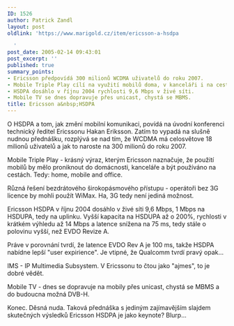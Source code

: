 ```yaml
---
ID: 1526
author: Patrick Zandl
layout: post
oldlink: 'https://www.marigold.cz/item/ericsson-a-hsdpa

  '
post_date: 2005-02-14 09:43:01
post_excerpt: ''
published: true
summary_points:
- Ericsson předpovídá 300 milionů WCDMA uživatelů do roku 2007.
- Mobile Triple Play cílí na využití mobilů doma, v kanceláři i na cestách.
- HSDPA dosáhlo v říjnu 2004 rychlosti 9,6 Mbps v živé síti.
- Mobile TV se dnes dopravuje přes unicast, chystá se MBMS.
title: Ericsson a&nbsp;HSDPA
---
```


<p>O HSDPA a tom, jak změní mobilní komunikaci, povídá na úvodní konferenci technický ředitel Ericssonu Hakan Eriksson. Zatím to vypadá na slušně nudnou přednášku, rozplývá se nad tím, že WCDMA má celosvětove 18 milionů uživatelů a jak to naroste na 300 milionů do roku 2007.</p>

<p>Mobile Triple Play - krásný výraz, kterým Ericsson naznačuje, že použití mobilů by mělo proniknout do domácnosti, kanceláře a být používáno na cestách. Tedy: home, mobile and office.</p>

<p>Různá řešení bezdrátového širokopásmového přístupu - operátoři bez 3G licence by mohli použít WiMax. Ha, 3G tedy není jediná možnost.</p>

<p>Ericsson HSDPA v říjnu 2004 dosáhlo v živé síti 9,6 Mbps, 1 Mbps na HSDUPA, tedy na uplinku. Vyšší kapacita na HSDUPA až o 200%, rychlosti v krátkém výhledu až 14 Mbps a latence snížena na 75 ms, tedy stále o polovinu vyšší, než EVDO Revize A.</p>

<p>Práve v porovnání tvrdí, že latence EVDO Rev A je 100 ms, takže HSDPA nabídne lepší "user expirience". Je vtipné, že Qualcomm tvrdí pravý opak...</p>

<p>IMS - IP Multimedia Subsystem. V Ericssonu to čtou jako "ajmes", to je dobré vědět.</p>

<p>Mobile TV - dnes se dopravuje na mobily přes unicast, chystá se MBMS a do budoucna možná DVB-H.</p>

<p>Konec. Děsná nuda. Taková přednáška s jediným zajímavějším slajdem skutečných výsledků Ericsson HSDPA je jako keynote? Blurp...
</p>